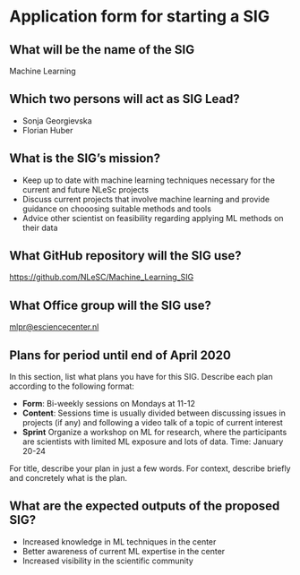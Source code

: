 
# Application form for starting a SIG


## What will be the name of the SIG
<!--    -->
Machine Learning

## Which two persons will act as SIG Lead?
<!--  help text goes here  -->
- Sonja Georgievska
- Florian Huber

## What is the SIG’s mission?
<!--  help text goes here  -->
* Keep up to date with machine learning techniques necessary for the current and future NLeSc projects
* Discuss current projects that involve machine learning and provide guidance on chooosing suitable methods and tools
* Advice other scientist on feasibility regarding applying ML methods on their data


## What GitHub repository will the SIG use?
<!--  help text goes here  -->
https://github.com/NLeSC/Machine_Learning_SIG 

## What Office group will the SIG use?
<!--  help text goes  -->
mlpr@esciencecenter.nl

## Plans for period until end of April 2020
<!--  help text goes here  -->
In this section, list what plans you have for this SIG. Describe each plan according to the following format: 

- **Form**: Bi-weekly sessions on Mondays at 11-12  
- **Content**: Sessions time is usually divided between discussing issues in projects (if any) and following a video talk of a topic of current interest 
- **Sprint** Organize a workshop on ML for research, where the participants are scientists with limited ML exposure and lots of data. Time: January 20-24

For title, describe your plan in just a few words. For context, describe briefly and concretely what is the plan.

## What are the expected outputs of the proposed SIG?
<!--  help text goes here  -->
* Increased knowledge in ML techniques in the center
* Better awareness of current ML expertise in the center
* Increased visibility in the scientific community

